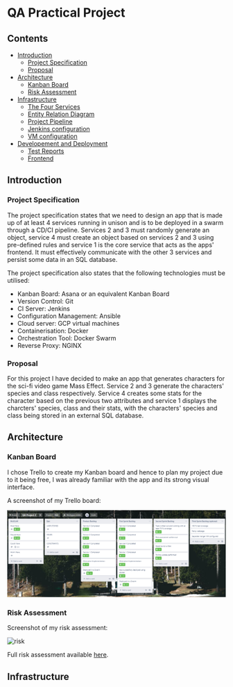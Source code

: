 # QA Practical Project

## Contents
* [Introduction](#introduction)
    * [Project Specification](#project-specification)
    * [Proposal](#proposal)
* [Architecture](#architecture)
    * [Kanban Board](#kanban-board)
    * [Risk Assessment](#risk-assessment)
* [Infrastructure](#infrastructure)
    * [The Four Services](#the-four-services)
    * [Entity Relation Diagram](#entity-relation-diagram)
    * [Project Pipeline](#project-pipeline)
    * [Jenkins configuration](#jenkins-configuration)
    * [VM configuration](#VM-configuration)
* [Developement and Deployment](#developement-and-deployment)
    * [Test Reports](#test-report)
    * [Frontend](#frontend)

## Introduction

### Project Specification
The project specification states that we need to design an app that is made up of at least 4 services running in unison and is to be deployed in a swarm through a CD/CI pipeline. Services 2 and 3 must randomly generate an object, service 4 must create an object based on services 2 and 3 using pre-defined rules and service 1 is the core service that acts as the apps' frontend. It must effectively communicate with the other 3 services and persist some data in an SQL database.

The project specification also states that the following technologies must be utilised:
- Kanban Board: Asana or an equivalent Kanban Board
- Version Control: Git
- CI Server: Jenkins
- Configuration Management: Ansible
- Cloud server: GCP virtual machines
- Containerisation: Docker
- Orchestration Tool: Docker Swarm
- Reverse Proxy: NGINX

### Proposal
For this project I have decided to make an app that generates characters for the sci-fi video game Mass Effect. Service 2 and 3 generate the characters' species and class respectively. Service 4 creates some stats for the character based on the previous two attributes and service 1 displays the charcters' species, class and their stats, with the characters' species and class being stored in an external SQL database.

## Architecture

### Kanban Board

I chose Trello to create my Kanban board and hence to plan my project due to it being free, I was already familiar with the app and its strong visual interface.

A screenshot of my Trello board:

![trello](./images/trello-board.png)

### Risk Assessment

Screenshot of my risk assessment:

![risk](./images/risk_assessment.png)

Full risk assessment available [here]().

## Infrastructure
